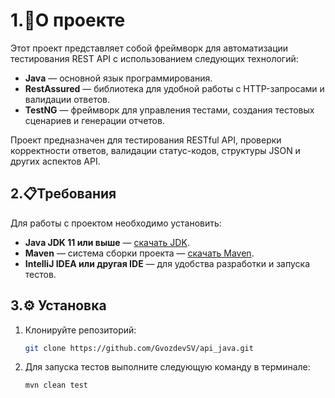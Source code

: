 # 1.📎О проекте
Этот проект представляет собой фреймворк для автоматизации тестирования REST API с использованием следующих технологий:
- **Java** — основной язык программирования.
- **RestAssured** — библиотека для удобной работы с HTTP-запросами и валидации ответов.
- **TestNG** — фреймворк для управления тестами, создания тестовых сценариев и генерации отчетов.

Проект предназначен для тестирования RESTful API, проверки корректности ответов, валидации статус-кодов, структуры JSON и других аспектов API.


## 2.📋Требования

Для работы с проектом необходимо установить:
- **Java JDK 11 или выше** — [скачать JDK](https://www.oracle.com/java/technologies/javase-downloads.html).
- **Maven** — система сборки проекта — [скачать Maven](https://maven.apache.org/download.cgi).
- **IntelliJ IDEA или другая IDE** — для удобства разработки и запуска тестов.



## 3.⚙️ Установка

1. Клонируйте репозиторий:
   ```bash
   git clone https://github.com/GvozdevSV/api_java.git

2. Для запуска тестов выполните следующую команду в терминале:
    ```bash
   mvn clean test
   ```



